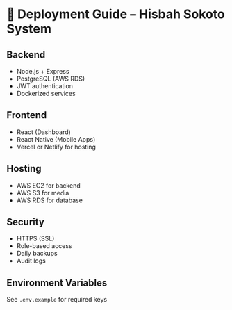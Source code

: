 # 🚀 Deployment Guide – Hisbah Sokoto System

## Backend
- Node.js + Express
- PostgreSQL (AWS RDS)
- JWT authentication
- Dockerized services

## Frontend
- React (Dashboard)
- React Native (Mobile Apps)
- Vercel or Netlify for hosting

## Hosting
- AWS EC2 for backend
- AWS S3 for media
- AWS RDS for database

## Security
- HTTPS (SSL)
- Role-based access
- Daily backups
- Audit logs

## Environment Variables
See `.env.example` for required keys
